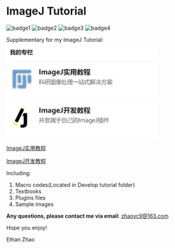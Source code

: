 # ImageJ Tutorial
![badge1](https://img.shields.io/badge/platform-win--64-green)
![badge2](https://img.shields.io/badge/condition-updating-green)
![badge3](https://img.shields.io/badge/language-Chinese-red)
![badge4](https://img.shields.io/badge/software-ImageJ%2FFiji-blue)

Supplementary for my ImageJ Tutorial: 

<div><img width="400 height="150" src="专栏图片.png"/></div>

[ImageJ实用教程](https://zhuanlan.zhihu.com/c_1069243926476673024)

[ImageJ开发教程](https://zhuanlan.zhihu.com/c_1101076075773370368)

Including:
1. Macro codes(Located in Develop tutorial folder)
2. Textbooks
3. Plugins files
4. Sample images

**Any questions, please contact me via email**: zhaoyc9@163.com

Hope you enjoy!

Ethan Zhao

